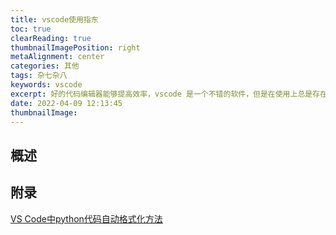 ```yaml
---
title: vscode使用指东
toc: true
clearReading: true
thumbnailImagePosition: right
metaAlignment: center
categories: 其他
tags: 杂七杂八
keywords: vscode
excerpt: 好的代码编辑器能够提高效率，vscode 是一个不错的软件，但是在使用上总是存在一些问题，本文将记录我使用此软件时遇到的所有问题以及对应的解决方法
date: 2022-04-09 12:13:45
thumbnailImage:
---
```

<!-- toc -->

## 概述

## 附录
[VS Code中python代码自动格式化方法](https://blog.csdn.net/qianbin3200896/article/details/90180980)

